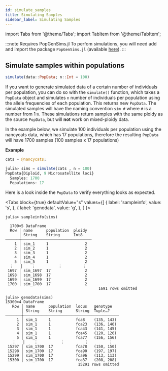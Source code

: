 ```yaml
---
id: simulate_samples
title: Simulating Samples
sidebar_label: Simulating Samples
---
```

import Tabs from '@theme/Tabs';
import TabItem from '@theme/TabItem';

:::note Requires PopGenSims.jl
To perfom simulations, you will need add and import the package `PopGenSims.jl` (available [here](https://github.com/pdimens/PopGenSims.jl)).
:::

## Simulate samples within populations
```julia
simulate(data::PopData; n::Int = 100)
```
If you want to generate simulated data of a certain number of individuals per population, you can do so with the `simulate()` function, which takes a `PopData` object and simulates `n` number of individuals per population using the allele frequencies of each population. This returns 
new `PopData`. The simulated samples will have the naming convention `sim_#` where `#` is a number from 1:`n`. These simulations return samples with the same ploidy as the source `PopData`, but will **not** work on mixed-ploidy data. 

In the example below, we simulate 100 individuals per
population using the nancycats data, which has 17 populations, therefore the resulting `PopData` will have 1700 samples (100 samples x 17 populations)

**Example**
```julia
cats = @nancycats;

julia> sims = simulate(cats , n = 100)
PopData{Diploid, 9 Microsatellite loci}
  Samples: 1700
  Populations: 17
```

Here is a look inside the `PopData` to verify everything looks as expected.

<Tabs
  block={true}
  defaultValue="s"
  values={[
    { label: 'sampleinfo', value: 's', },
    { label: 'genodata', value: 'g', },
  ]
}>
<TabItem value="s">

```
julia> sampleinfo(sims)

  1700×5 DataFrame
  Row │ name      population  ploidy   
      │ String    String      Int8      
──────┼───────────────────────────────
    1 │ sim_1     1                2    
    2 │ sim_2     1                2    
    3 │ sim_3     1                2    
    4 │ sim_4     1                2    
    5 │ sim_5     1                2    
  ⋮   │    ⋮          ⋮         ⋮ 
 1697 │ sim_1697  17               2  
 1698 │ sim_1698  17               2  
 1699 │ sim_1699  17               2  
 1700 │ sim_1700  17               2  
                                         1691 rows omitted 
```

</TabItem>
<TabItem value="g">

```
julia> genodata(sims)
15300×4 DataFrame
   Row │ name      population  locus   genotype   
       │ String    String      String  Tuple…?    
───────┼──────────────────────────────────────────
     1 │ sim_1     1           fca8    (135, 143)
     2 │ sim_1     1           fca23   (136, 146)
     3 │ sim_1     1           fca43   (141, 145)
     4 │ sim_1     1           fca45   (120, 126)
     5 │ sim_1     1           fca77   (156, 156)
   ⋮   │    ⋮          ⋮         ⋮         ⋮
 15297 │ sim_1700  17          fca78   (150, 150)
 15298 │ sim_1700  17          fca90   (197, 197)
 15299 │ sim_1700  17          fca96   (113, 113)
 15300 │ sim_1700  17          fca37   (208, 208)
                                15291 rows omitted
```

</TabItem>
</Tabs>